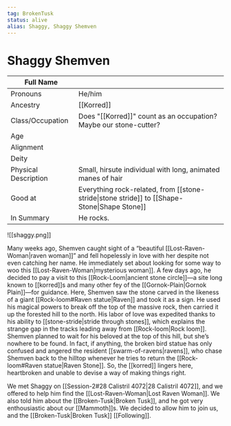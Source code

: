 ```yaml
---
tag: BrokenTusk
status: alive
alias: Shaggy, Shaggy Shemven
---
```

# Shaggy Shemven
| Full Name            |                                                                    |
| -------------------- | ------------------------------------------------------------------ |
| Pronouns             | He/him                                                             |
| Ancestry             | [[Korred]]                                                         |
| Class/Occupation     | Does "[[Korred]]" count as an occupation? Maybe our stone-cutter?  |
| Age                  |                                                                    |
| Alignment            |                                                                    |
| Deity                |                                                                    |
| Physical Description | Small, hirsute individual with long, animated manes of hair        |
| Good at              | Everything rock-related, from [[stone-stride\|stone stride]] to [[Shape-Stone\|Shape Stone]] |
| In Summary           | He rocks.                                                          |

![[shaggy.png]]

Many weeks ago, Shemven caught sight of a “beautiful [[Lost-Raven-Woman|raven woman]]” and fell hopelessly in love with her despite not even catching her name. He immediately set about looking for some way to woo this [[Lost-Raven-Woman|mysterious woman]]. A few days ago, he decided to pay a visit to this [[Rock-Loom|ancient stone circle]]—a site long known to [[korred]]s and many other fey of the [[Gornok-Plain|Gornok Plain]]—for guidance. Here, Shemven saw the stone carved in the likeness of a giant [[Rock-loom#Raven statue|Raven]] and took it as a sign. He used his magical powers to break off the top of the massive rock, then carried it up the forested hill to the north. His labor of love was expedited thanks to his ability to [[stone-stride|stride through stones]], which explains the strange gap in the tracks leading away from [[Rock-loom|Rock loom]]. Shemven planned to wait for his beloved at the top of this hill, but she’s nowhere to be found. In fact, if anything, the broken bird statue has only confused and angered the resident [[swarm-of-ravens|ravens]], who chase Shemven back to the hilltop whenever he tries to return the [[Rock-loom#Raven statue|Raven Stone]]. So, the [[korred]] lingers here, heartbroken and unable to devise a way of making things right.

We met Shaggy on [[Session-2#28 Calistril 4072|28 Calistril 4072]], and we offered to help him find the [[Lost-Raven-Woman|Lost Raven Woman]]. We also told him about the [[Broken-Tusk|Broken Tusk]], and he got very enthousiastic about our [[Mammoth]]s. We decided to allow him to join us, and the [[Broken-Tusk|Broken Tusk]] [[Following]]. 

